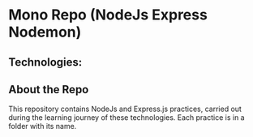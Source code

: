 # Mono Repo (NodeJs Express Nodemon)

## Technologies:


## About the Repo

This repository contains NodeJs and Express.js practices, carried out during the learning journey of these technologies.
Each practice is in a folder with its name.

